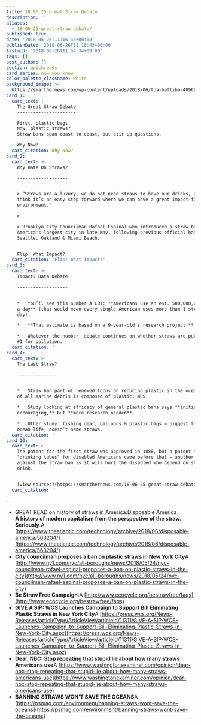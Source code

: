 ```yaml
---
title: 18.06.25 Great Straw Debate
description: ''
aliases:
  - 18-06-25-great-straw-debate/
published: true
date: '2018-06-26T11:16:43+00:00'
publishDate: '2018-06-26T11:16:43+00:00'
lastmod: '2018-06-26T11:54:34+00:00'
tags: []
post_author: []
section: quickreads
card_series: now you know
color_palette_classname: white
background_image: >-
  https://smarthernews.com/wp-content/uploads/2018/06/toa-heftiba-409698-unsplash-scaled.jpg
card_1:
  card_text: |-
    The Great Straw Debate
    ----------------------

    First, plastic bags.  
    Now, plastic straws?  
    Straw bans span coast to coast, but stir up questions.

    Why Now?
  card_citation: Why Now?
card_2:
  card_text: >-
    Why Hate On Straws?

    -------------------


    > “Straws are a luxury, we do not need straws to have our drinks, and I
    think it’s an easy step forward where we can have a great impact for our
    environment.”

    > 

    > Brooklyn City Councilman Rafael Espinal who introduced a straw ban for
    America's largest city in late May, following previous official bans in
    Seattle, Oakland & Miami Beach.


    Flip: What Impact?
  card_citation: 'Flip: What Impact?'
card_3:
  card_text: >-
    Impact? Data Debate

    -------------------


    *   You’ll see this number A LOT: **Americans use an est. 500,000,000 straws
    a day** (that would mean every single American uses more than 1 straw a
    day).

    *   **That estimate is based on a 9-year-old’s research project.**

    *   Whatever the number, debate continues on whether straws are public enemy
    #1 for pollution.
  card_citation: ''
card_4:
  card_text: >-
    The Last Straw?

    ---------------


    *   Straw ban part of renewed focus on reducing plastic in the ocean. 60-80%
    of all marine debris is composed of plastic: WCS.

    *   Study looking at efficacy of general plastic bans says **initial results
    encouraging,** but **more research needed**.

    *   Other study: fishing gear, balloons & plastic bags = biggest threat to
    ocean life, doesn’t name straws.
  card_citation: ''
card_10:
  card_text: >-
    The patent for the first straw was approved in 1888, but a patent for
    "drinking tubes" for disabled Americans came before that - another argument
    against the straw ban is it will hurt the disabled who depend on straws to
    drink.


    [view sources](https://smarthernews.com/18-06-25-great-straw-debate/)
  card_citation: ''

---
```

*   GREAT READ on history of straws in America:Disposable America  
    **A history of modern capitalism from the perspective of the straw. Seriously**.A [https://www.theatlantic.com/technology/archive/2018/06/disposable-america/563204/](https://www.theatlantic.com/technology/archive/2018/06/disposable-america/563204/)
*   **City councilman proposes a ban on plastic straws in New York City**A [http://www.ny1.com/nyc/all-boroughs/news/2018/05/24/nyc-councilman-rafael-espinal-proposes-a-ban-on-plastic-straws-in-the-city](http://www.ny1.com/nyc/all-boroughs/news/2018/05/24/nyc-councilman-rafael-espinal-proposes-a-ban-on-plastic-straws-in-the-city)
*   **Be Straw Free Campaign**:A [http://www.ecocycle.org/bestrawfree/faqs](http://www.ecocycle.org/bestrawfree/faqs)
*   **GIVE A SIP: WCS Launches Campaign to Support Bill Eliminating Plastic Straws in New York City**A [https://press.wcs.org/News-Releases/articleType/ArticleView/articleId/11311/GIVE-A-SIP-WCS-Launches-Campaign-to-Support-Bill-Eliminating-Plastic-Straws-in-New-York-City.aspx](https://press.wcs.org/News-Releases/articleType/ArticleView/articleId/11311/GIVE-A-SIP-WCS-Launches-Campaign-to-Support-Bill-Eliminating-Plastic-Straws-in-New-York-City.aspx)
*   **Dear, NBC: Stop repeating that stupid lie about how many straws Americans use**A [https://www.washingtonexaminer.com/opinion/dear-nbc-stop-repeating-that-stupid-lie-about-how-many-straws-americans-use](https://www.washingtonexaminer.com/opinion/dear-nbc-stop-repeating-that-stupid-lie-about-how-many-straws-americans-use)
*   **BANNING STRAWS WON’T SAVE THE OCEANS**A [https://psmag.com/environment/banning-straws-wont-save-the-oceans](https://psmag.com/environment/banning-straws-wont-save-the-oceans)
